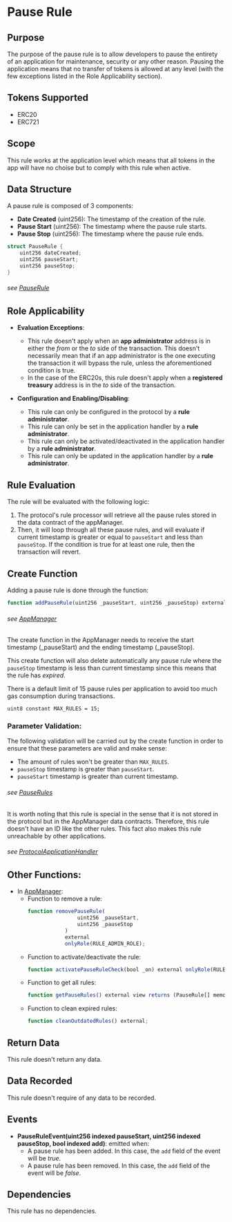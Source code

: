 # Pause Rule

## Purpose

The purpose of the pause rule is to allow developers to pause the entirety of an application for maintenance, security or any other reason. Pausing the application means that no transfer of tokens is allowed at any level (with the few exceptions listed in the Role Applicability section). 

## Tokens Supported

- ERC20
- ERC721

## Scope 

This rule works at the application level which means that all tokens in the app will have no choise but to comply with this rule when active.

## Data Structure

A pause rule is composed of 3 components:

- **Date Created** (uint256): The timestamp of the creation of the rule.
- **Pause Start** (uint256): The timestamp where the pause rule starts.
- **Pause Stop** (uint256): The timestamp where the pause rule ends.

```c
struct PauseRule {
    uint256 dateCreated;
    uint256 pauseStart;
    uint256 pauseStop;
}
```
###### *see [PauseRule](../../../src/data/PauseRule.sol)*

## Role Applicability

- **Evaluation Exceptions**: 
    - This rule doesn't apply when an **app administrator** address is in either the *from* or the *to* side of the transaction. This doesn't necessarily mean that if an app administrator is the one executing the transaction it will bypass the rule, unless the aforementioned condition is true.
    - In the case of the ERC20s, this rule doesn't apply when a **registered treasury** address is in the *to* side of the transaction.

- **Configuration and Enabling/Disabling**:
    - This rule can only be configured in the protocol by a **rule administrator**.
    - This rule can only be set in the application handler by a **rule administrator**.
    - This rule can only be activated/deactivated in the application handler by a **rule administrator**.
    - This rule can only be updated in the application handler by a **rule administrator**.


## Rule Evaluation

The rule will be evaluated with the following logic:

1. The protocol's rule processor will retrieve all the pause rules stored in the data contract of the appManager. 
2. Then, it will loop through all these pause rules, and will evaluate if current timestamp is greater or equal to `pauseStart` and less than `pauseStop`. If the condition is true for at least one rule, then the transaction will revert.

## Create Function

Adding a pause rule is done through the function:

```javascript
function addPauseRule(uint256 _pauseStart, uint256 _pauseStop) external onlyRole(RULE_ADMIN_ROLE);
```
###### *see [AppManager](../../../src/application/AppManager.sol)*

The create function in the AppManager needs to receive the start timestamp (_pauseStart) and the ending timestamp (_pauseStop).

This create function will also delete automatically any pause rule where the `pauseStop` timestamp is less than current timestamp  since this means that the rule has *expired*. 

There is a default limit of 15 pause rules per application to avoid too much gas consumption during transactions.

```
uint8 constant MAX_RULES = 15;
```

### Parameter Validation:

The following validation will be carried out by the create function in order to ensure that these parameters are valid and make sense:

- The amount of rules won't be greater than `MAX_RULES`.
- `pauseStop` timestamp is greater than `pauseStart`.
- `pauseStart` timestamp is greater than current timestamp.


###### *see [PauseRules](../../../src/data/PauseRules.sol)*

It is worth noting that this rule is special in the sense that it is not stored in the protocol but in the AppManager data contracts. Therefore, this rule doesn't have an ID like the other rules. This fact also makes this rule unreachable by other applications.

###### *see [ProtocolApplicationHandler](../../../src/application/ProtocolApplicationHandler.sol)*

## Other Functions:

- In [AppManager](../../../src/application/AppManager.sol):
    -  Function to remove a rule:
        ```javascript
        function removePauseRule(
                        uint256 _pauseStart, 
                        uint256 _pauseStop
                    ) 
                    external 
                    onlyRole(RULE_ADMIN_ROLE);
        ```
    - Function to activate/deactivate the rule:
        ```javascript
        function activatePauseRuleCheck(bool _on) external onlyRole(RULE_ADMIN_ROLE);
        ```
    - Function to get all rules:
        ```javascript
        function getPauseRules() external view returns (PauseRule[] memory);
        ```
    - Function to clean expired rules:
        ```javascript
        function cleanOutdatedRules() external;
        ```

## Return Data

This rule doesn't return any data.

## Data Recorded

This rule doesn't require of any data to be recorded.

## Events

- **PauseRuleEvent(uint256 indexed pauseStart, uint256 indexed pauseStop, bool indexed add)**: emitted when:
    - A pause rule has been added. In this case, the `add` field of the event will be *true*.
    - A pause rule has been removed. In this case, the `add` field of the event will be *false*.

## Dependencies

This rule has no dependencies.

